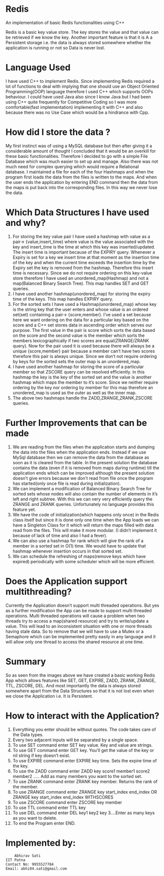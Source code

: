 # Redis
An implementation of basic Redis functionalities using C++ 

Redis is a basic key value store. The key stores the value and that value can be retrieved if we know the key. Another important feature is that it is A a Persistent storage i.e. the data is always stored somewhere whether the application is running or not so Data is never lost.

# Language Used

I have used C++ to implement Redis. Since implementing Redis required a lot of functions to deal with implying that one should use an Object Oriented Programming(OOP) language therefore I used C++ which supports OOPs behaviour. I could have used Java also since I know Java but I had been using C++ quite frequently for Competitive Coding so I was more comfortable(fast implementation) implementing it with C++ and also because there was no Use Case which would be a hindrance with Cpp.

# How did I store the data ?

My first instinct was of using a MySQL database but then after giving it a considerable amount of thought I concluded that it would be an overkill for these basic functionalities. Therefore I decided to go with a simple File Database which was much easier to set up and manage. Also there was not much need for complex querying which would require a Relational database. I maintained a file for each of the four Hashmaps and when the program first loads the data from the files is written to the maps. And when the user ends the application by entering END command then the data from the maps is put back into the corresponding files. In this way we never lose the data.

# Which Data Structures I have used and why?

1. For storing the key value pair I have used a hashmap with value as a pair-> {value,insert_time} where value is the value associated with the key and insert_time is the time at which this key was inserted/updated. The insert time is important because of the EXPIRY query. Whenever a Expiry is set for a key we insert time at that moment as the insertion time of the key and when the current time exceeds the insertion time by the Expiry set the key is removed from the hashmap. Therefore this insert time is necessary. Since we do not require ordering on this key-value store therefore I have used an unordered_map(Hashmap) and not a map(Balanced Binary Search Tree). This map handles SET and GET queries.
2. I have used another hashmap(unordered_map) for storing the expiry time of the keys. This map handles EXPIRY query.
3. For the sorted sets I have used a Hashmap(unordered_map) whose key is the string key that the user enters and whose value is an ordered set(set) containing a pair-> {score,member}. I’ve used a set because here we want ordering on the data for a particular key based on the score and a C++ set stores data in ascending order which serves our purpose. The first value in the pair is score which sorts the data based on the score and the second value is the member which sorts the members lexicographically if two scores are equal(ZRANGE/ZRANK query). Now for the pair used it is used because there will always be a unique {score,member} pair because a member can’t have two scores therefore this pair is always unique. Since we don’t not require ordering by keys for the sorted sets the outer map is an unordered_map.
4. I have used another hashmap for storing the score of a particular member so that ZSCORE query can be resolved efficiently. In this hashmap the key is the key of the sorted set and the value is another hashmap which maps the member to it’s score. Since we neither require ordering by the key nor ordering by member for this map therefore an unordered_map is used as the outer as well as the inner map.
5. The above two hashmaps handle the ZADD,ZRANGE,ZRANK,ZSCORE queries.

# Further Improvements that can be made

1. We are reading from the files when the application starts and dumping the data into the files when the application ends. Instead if we use MySql database then we can remove the data from the database as soon as it is cleared from the table. In the present solution the database contains the data (even if it is removed from maps during runtime) till the application ends which can be improved although the present solution doesn’t give errors because we don’t read from file once the program has started(only once file is read during initialization).
2. We can implement a modification of Balanced Binary Search Tree for sorted sets whose nodes will also contain the number of elements in it’s left and right subtree. With this we can very very efficiently query the ZRANGE and ZRANK queries. Unfortunately no language provides this feature yet.
3. We have the code of initialization(which happens only once) in the Redis class itself but since it is done only one time when the App loads we can have a Singleton Class for it which will return the maps filled with data read from the files. This will make it more modular. (I didn’t implement it because of lack of time and also I had a fever).
4. We can also use a hashmap for rank which will give the rank of a member in a sorted set in O(1) time. We would have to update that hashmap whenever insertion occurs in that sorted set.
5. We can schedule the refreshing of maps(remove keys which have expired) periodically with some scheduler which will be more efficient.

# Does the Application support multithreading?

Currently the Application doesn’t support multi threaded operations. But yes as a further modification the App can be made to support multi threaded operations. Multi threaded operations will cause a problem when two threads try to access a map(shared resource) and try to write/update a value. This will lead to an inconsistent situation with one or more threads having stale data. So to remove that we will have to use a Mutex or a Semaphore which can be implemented pretty easily in any language and it will allow only one thread to access the shared resource at one time. 


# Summary
So as seen from the images above we have created a basic working Redis App which allows features like SET, GET, EXPIRE, ZADD, ZRANK, ZRANGE, TTL, ZSCORE, DEL.
And most importantly the data is always stored somewhere apart from the Data Structures so that it is not lost even when we close the Application i.e. It is Persistent.

# How to interact with the Application?
1. Everything you enter should be without quotes.  The code takes care of the Data types.
2. Every two adjacent inputs will be separated by a single space.
3. To use SET command enter SET key value. Key and value are strings.
4. To use GET command enter GET key. You’ll get the value of the key or nil string if key doesn’t exist.
5. To use EXPIRE command enter EXPIRE key time. Sets the expire time of the key.
6. To use the ZADD command enter ZADD key score1 member1 score2 member2 ….. Add as many members you want to the sorted set.
7. To use ZRANK command enter ZRANK key member. Returns the rank of the member.
8. To use ZRANGE command enter ZRANGE key start_index end_index OR ZRANGE key start_index end_index WITHSCORES
9. To use ZSCORE command enter ZSCORE key member
10. To use TTL command enter TTL key
11. To use DEL command enter DEL key1 key2 key 3….Enter as many keys as you want to delete.
12. To end the Program enter END.

# Implemented by:
        Abhirav Sati
	IIT Patna
	Contact No: 9955527784
	Email: abhi04.sati@gmail.com


